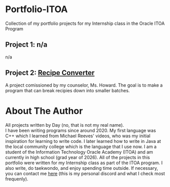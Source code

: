 # Portfolio-ITOA
Collection of my portfolio projects for my Internship class in the Oracle ITOA Program


  ## Project 1: n/a
  n/a


  ## Project 2: [Recipe Converter](https://github.com/Day-exe/Portfolio-Projects/tree/main/src/Project%202)
  A project comissioned by my counselor, Ms. Howard. The goal is to make a program that can break recipies down into smaller batches.


# About The Author
All projects written by Day (no, that is not my real name).\
I have been writing programs since around 2020. My first language was C++ which I learned from Michael Reeves' videos, who was my initial inspiration for learning to write code. I later learned how to write in Java at the local community college which is the language that I use now. I am a student of the Information Technology Oracle Academy (ITOA) and am currently in high school (grad year of 2026). All of the projects in this portfolio were written for my Internship class as part of the ITOA program. I also write, do taekwondo, and enjoy spending time outside. If necessary, you can contact me [here](discordapp.com/users/988854898609238097) (this is my personal discord and what I check most frequenly).
